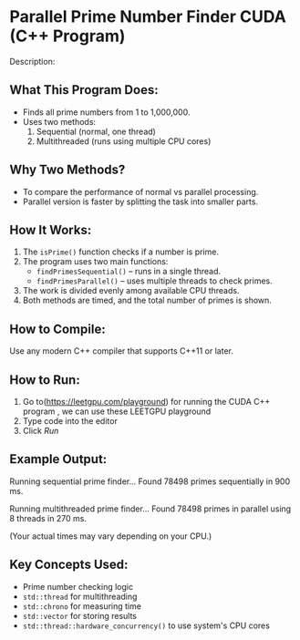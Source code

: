 Parallel Prime Number Finder  CUDA (C++ Program)
===========================================


Description:

What This Program Does:
-----------------------
- Finds all prime numbers from 1 to 1,000,000.
- Uses two methods:
   1. Sequential (normal, one thread)
   2. Multithreaded (runs using multiple CPU cores)

Why Two Methods?
----------------
- To compare the performance of normal vs parallel processing.
- Parallel version is faster by splitting the task into smaller parts.

How It Works:
-------------
1. The `isPrime()` function checks if a number is prime.
2. The program uses two main functions:
   - `findPrimesSequential()` – runs in a single thread.
   - `findPrimesParallel()` – uses multiple threads to check primes.
3. The work is divided evenly among available CPU threads.
4. Both methods are timed, and the total number of primes is shown.

How to Compile:
---------------
Use any modern C++ compiler that supports C++11 or later.



How to Run:
-----------
 
1. Go to(https://leetgpu.com/playground) for running the CUDA C++ program , we can use these LEETGPU playground
2. Type code into the editor
3. Click *Run*
    


Example Output:
---------------
Running sequential prime finder...
Found 78498 primes sequentially in 900 ms.

Running multithreaded prime finder...
Found 78498 primes in parallel using 8 threads in 270 ms.

(Your actual times may vary depending on your CPU.)

Key Concepts Used:
------------------
- Prime number checking logic
- `std::thread` for multithreading
- `std::chrono` for measuring time
- `std::vector` for storing results
- `std::thread::hardware_concurrency()` to use system's CPU cores
